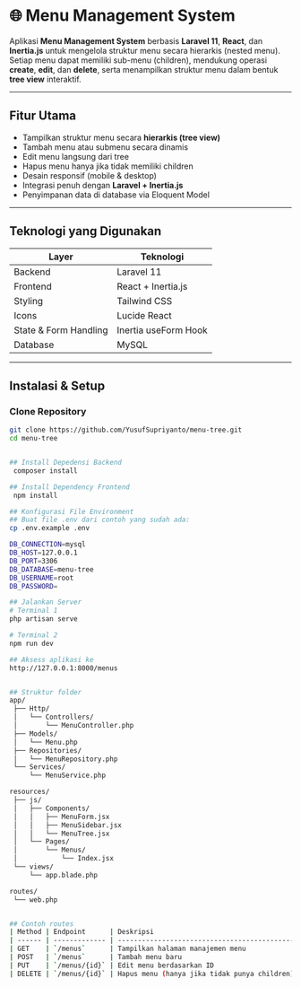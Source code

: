 # 🌐 Menu Management System

Aplikasi **Menu Management System** berbasis **Laravel 11**, **React**, dan **Inertia.js** untuk mengelola struktur menu secara hierarkis (nested menu).  
Setiap menu dapat memiliki sub-menu (children), mendukung operasi **create**, **edit**, dan **delete**, serta menampilkan struktur menu dalam bentuk **tree view** interaktif.

---

##  Fitur Utama

-  Tampilkan struktur menu secara **hierarkis (tree view)**
-  Tambah menu atau submenu secara dinamis
-  Edit menu langsung dari tree
-  Hapus menu hanya jika tidak memiliki children
-  Desain responsif (mobile & desktop)
-  Integrasi penuh dengan **Laravel + Inertia.js**
-  Penyimpanan data di database via Eloquent Model

---

##  Teknologi yang Digunakan

| Layer | Teknologi |
|-------|------------|
| Backend | Laravel 11 |
| Frontend | React + Inertia.js |
| Styling | Tailwind CSS |
| Icons | Lucide React |
| State & Form Handling | Inertia useForm Hook |
| Database | MySQL |

---

##  Instalasi & Setup

###  Clone Repository
```bash
git clone https://github.com/YusufSupriyanto/menu-tree.git
cd menu-tree


## Install Depedensi Backend
 composer install

## Install Dependency Frontend
 npm install

## Konfigurasi File Environment
## Buat file .env dari contoh yang sudah ada:
cp .env.example .env

DB_CONNECTION=mysql
DB_HOST=127.0.0.1
DB_PORT=3306
DB_DATABASE=menu-tree
DB_USERNAME=root
DB_PASSWORD=

## Jalankan Server
# Terminal 1
php artisan serve

# Terminal 2
npm run dev

## Aksess aplikasi ke
http://127.0.0.1:8000/menus


## Struktur folder
app/
 ├── Http/
 │   └── Controllers/
 │       └── MenuController.php
 ├── Models/
 │   └── Menu.php
 ├── Repositories/
 │   └── MenuRepository.php
 └── Services/
     └── MenuService.php

resources/
 ├── js/
 │   ├── Components/
 │   │   ├── MenuForm.jsx
 │   │   ├── MenuSidebar.jsx
 │   │   └── MenuTree.jsx
 │   └── Pages/
 │       └── Menus/
 │           └── Index.jsx
 └── views/
     └── app.blade.php

routes/
 └── web.php


## Contoh routes
| Method | Endpoint      | Deskripsi                                    |
| ------ | ------------- | -------------------------------------------- |
| GET    | `/menus`      | Tampilkan halaman manajemen menu             |
| POST   | `/menus`      | Tambah menu baru                             |
| PUT    | `/menus/{id}` | Edit menu berdasarkan ID                     |
| DELETE | `/menus/{id}` | Hapus menu (hanya jika tidak punya children) |

